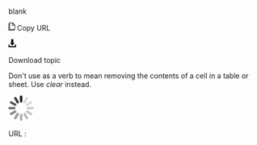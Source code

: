 # 

blank

![Copy URL](media/blank/Copy.png)
Copy URL

![Download](media/blank/Download.png)

Download topic

Don't use as a verb to mean removing the contents of a cell in a table or sheet. Use *clear* instead.

![In progress](media/blank/activity-large.gif)

URL :

